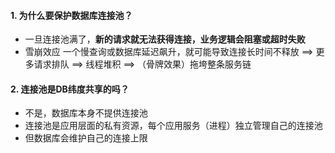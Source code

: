 #### 1. 为什么要保护数据库连接池？
- 一旦连接池满了，**新的请求就无法获得连接，业务逻辑会阻塞或超时失败**
- 雪崩效应
	一个慢查询或数据库延迟飙升，就可能导致连接长时间不释放 ==> 更多请求排队 ==> 线程堆积 ==> （骨牌效果）拖垮整条服务链
#### 2. 连接池是DB纬度共享的吗？
- 不是，数据库本身不提供连接池
- 连接池是应用层面的私有资源，每个应用服务（进程）独立管理自己的连接池
- 但数据库会维护自己的连接上限